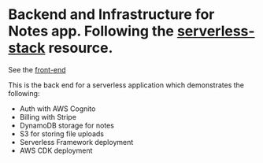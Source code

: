 # Backend and Infrastructure for Notes app. Following the [serverless-stack](https://serverless-stack.com/) resource.

See the [front-end](https://github.com/KinnersleyM/notes-client/)

This is the back end for a serverless application which demonstrates the following:
- Auth with AWS Cognito
- Billing with Stripe
- DynamoDB storage for notes
- S3 for storing file uploads
- Serverless Framework deployment
- AWS CDK deployment
